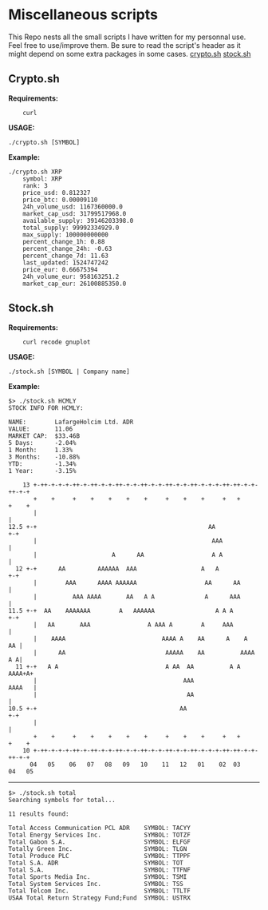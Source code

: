 # Miscellaneous scripts
This Repo nests all the small scripts I have written for my personnal use. Feel free to use/improve them.
Be sure to read the script's header as it might depend on some extra packages in some cases.
[crypto.sh](#crypto.sh)
[stock.sh](#stock.sh)

## Crypto.sh
**Requirements:**

		curl
**USAGE:**

	./crypto.sh [SYMBOL]
**Example:**

    ./crypto.sh XRP
        symbol: XRP 
        rank: 3 
        price_usd: 0.812327 
        price_btc: 0.00009110 
        24h_volume_usd: 1167360000.0 
        market_cap_usd: 31799517968.0 
        available_supply: 39146203398.0 
        total_supply: 99992334929.0 
        max_supply: 100000000000 
        percent_change_1h: 0.88 
        percent_change_24h: -0.63 
        percent_change_7d: 11.63 
        last_updated: 1524747242 
        price_eur: 0.66675394 
        24h_volume_eur: 958163251.2 
        market_cap_eur: 26100885350.0

## Stock.sh
**Requirements:**

		curl recode gnuplot
**USAGE:**

	./stock.sh [SYMBOL | Company name]

**Example:**

	$> ./stock.sh HCMLY
	STOCK INFO FOR HCMLY:
	
	NAME:        LafargeHolcim Ltd. ADR
	VALUE:       11.06
	MARKET CAP:  $33.46B
	5 Days:      -2.04%                  
	1 Month:     1.33%                   
	3 Months:    -10.88%                 
	YTD:         -1.34%                  
	1 Year:      -3.15%                  
	
		13 +-++-+-+-+-++-+-++-+-+-++-+-+-++-+-+-++-+-+-++-+-+-+-++-++-+-+-++-+-+   
	       +    +     +    +    +    +    +     +    +    +     +   +     +    +   
	       |                                                                   |   
	12.5 +-+                                                AA             +-+   
	       |                                                 AAA               |   
	       |                     A      AA                   A A               |   
	  12 +-+      AA         AAAAAA  AAA                  A   A            +-+   
	       |        AAA      AAAA AAAAAA                   AA      AA          |   
	       |          AAA AAAA       AA   A A              A      AAA          |   
	11.5 +-+  AA    AAAAAAA        A   AAAAAA                 A A A        +-+   
	       |   AA       AAA                A AAA A        A     AAA            |   
	       |    AAAA                           AAAA A    AA      A    A     AA |   
	       |      AA                            AAAAA    AA          AAAA   A A|   
	  11 +-+   A A                              A AA  AA          A A  AAAA+A+   
	       |                                         AAA                AAAA   |   
	       |                                          AA                       |   
	10.5 +-+                                        AA                     +-+   
	       |                                                                   |   
	       +    +     +    +    +    +    +     +    +    +     +   +     +    +   
	    10 +-++-+-+-+-++-+-++-+-+-++-+-+-++-+-+-++-+-+-++-+-+-+-++-++-+-+-++-+-+   
	      04   05    06   07   08   09   10    11   12   01    02  03    04   05   

---
	$> ./stock.sh total
	Searching symbols for total...

	11 results found:

	Total Access Communication PCL ADR    SYMBOL: TACYY
	Total Energy Services Inc.            SYMBOL: TOTZF
	Total Gabon S.A.                      SYMBOL: ELFGF
	Totally Green Inc.                    SYMBOL: TLGN
	Total Produce PLC                     SYMBOL: TTPPF
	Total S.A. ADR                        SYMBOL: TOT
	Total S.A.                            SYMBOL: TTFNF
	Total Sports Media Inc.               SYMBOL: TSMI
	Total System Services Inc.            SYMBOL: TSS
	Total Telcom Inc.                     SYMBOL: TTLTF
	USAA Total Return Strategy Fund;Fund  SYMBOL: USTRX
